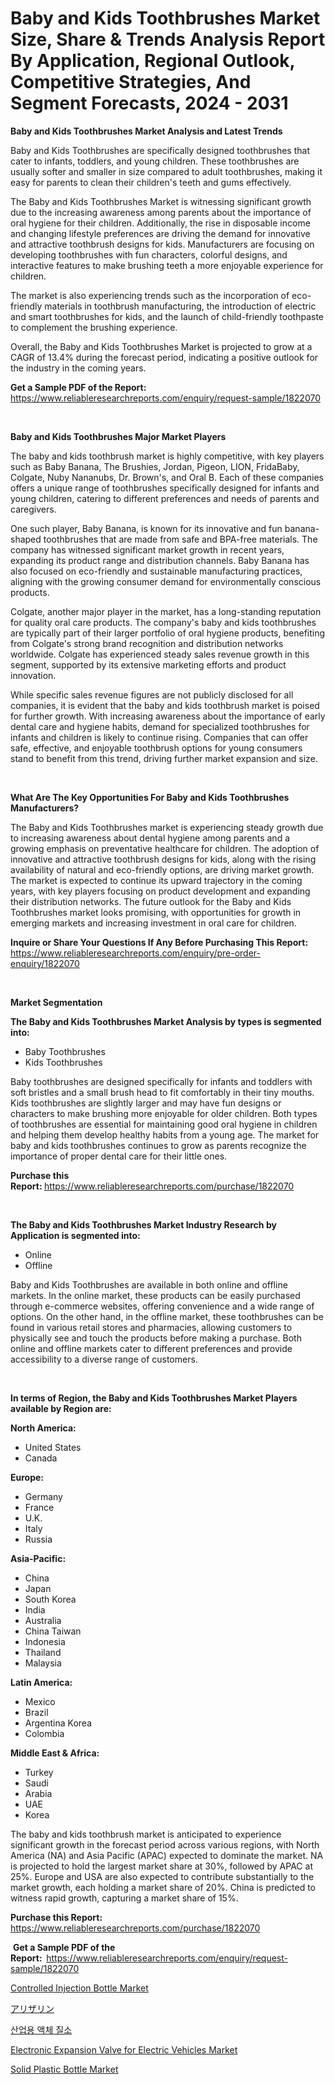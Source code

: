 <p><h1>Baby and Kids Toothbrushes Market Size, Share & Trends Analysis Report By Application, Regional Outlook, Competitive Strategies, And Segment Forecasts, 2024 - 2031</h1></p><p><strong>Baby and Kids Toothbrushes Market Analysis and Latest Trends</strong></p>
<p><p>Baby and Kids Toothbrushes are specifically designed toothbrushes that cater to infants, toddlers, and young children. These toothbrushes are usually softer and smaller in size compared to adult toothbrushes, making it easy for parents to clean their children's teeth and gums effectively.</p><p>The Baby and Kids Toothbrushes Market is witnessing significant growth due to the increasing awareness among parents about the importance of oral hygiene for their children. Additionally, the rise in disposable income and changing lifestyle preferences are driving the demand for innovative and attractive toothbrush designs for kids. Manufacturers are focusing on developing toothbrushes with fun characters, colorful designs, and interactive features to make brushing teeth a more enjoyable experience for children.</p><p>The market is also experiencing trends such as the incorporation of eco-friendly materials in toothbrush manufacturing, the introduction of electric and smart toothbrushes for kids, and the launch of child-friendly toothpaste to complement the brushing experience.</p><p>Overall, the Baby and Kids Toothbrushes Market is projected to grow at a CAGR of 13.4% during the forecast period, indicating a positive outlook for the industry in the coming years.</p></p>
<p><strong>Get a Sample PDF of the Report:&nbsp;</strong> <a href="https://www.reliableresearchreports.com/enquiry/request-sample/1822070">https://www.reliableresearchreports.com/enquiry/request-sample/1822070</a></p>
<p>&nbsp;</p>
<p><strong>Baby and Kids Toothbrushes Major Market Players</strong></p>
<p><p>The baby and kids toothbrush market is highly competitive, with key players such as Baby Banana, The Brushies, Jordan, Pigeon, LION, FridaBaby, Colgate, Nuby Nananubs, Dr. Brown's, and Oral B. Each of these companies offers a unique range of toothbrushes specifically designed for infants and young children, catering to different preferences and needs of parents and caregivers.</p><p>One such player, Baby Banana, is known for its innovative and fun banana-shaped toothbrushes that are made from safe and BPA-free materials. The company has witnessed significant market growth in recent years, expanding its product range and distribution channels. Baby Banana has also focused on eco-friendly and sustainable manufacturing practices, aligning with the growing consumer demand for environmentally conscious products.</p><p>Colgate, another major player in the market, has a long-standing reputation for quality oral care products. The company's baby and kids toothbrushes are typically part of their larger portfolio of oral hygiene products, benefiting from Colgate's strong brand recognition and distribution networks worldwide. Colgate has experienced steady sales revenue growth in this segment, supported by its extensive marketing efforts and product innovation.</p><p>While specific sales revenue figures are not publicly disclosed for all companies, it is evident that the baby and kids toothbrush market is poised for further growth. With increasing awareness about the importance of early dental care and hygiene habits, demand for specialized toothbrushes for infants and children is likely to continue rising. Companies that can offer safe, effective, and enjoyable toothbrush options for young consumers stand to benefit from this trend, driving further market expansion and size.</p></p>
<p>&nbsp;</p>
<p><strong>What Are The Key Opportunities For Baby and Kids Toothbrushes Manufacturers?</strong></p>
<p><p>The Baby and Kids Toothbrushes market is experiencing steady growth due to increasing awareness about dental hygiene among parents and a growing emphasis on preventative healthcare for children. The adoption of innovative and attractive toothbrush designs for kids, along with the rising availability of natural and eco-friendly options, are driving market growth. The market is expected to continue its upward trajectory in the coming years, with key players focusing on product development and expanding their distribution networks. The future outlook for the Baby and Kids Toothbrushes market looks promising, with opportunities for growth in emerging markets and increasing investment in oral care for children.</p></p>
<p><strong>Inquire or Share Your Questions If Any Before Purchasing This Report:</strong> <a href="https://www.reliableresearchreports.com/enquiry/pre-order-enquiry/1822070">https://www.reliableresearchreports.com/enquiry/pre-order-enquiry/1822070</a></p>
<p>&nbsp;</p>
<p><strong>Market Segmentation</strong></p>
<p><strong>The Baby and Kids Toothbrushes Market Analysis by types is segmented into:</strong></p>
<p><ul><li>Baby Toothbrushes</li><li>Kids Toothbrushes</li></ul></p>
<p><p>Baby toothbrushes are designed specifically for infants and toddlers with soft bristles and a small brush head to fit comfortably in their tiny mouths. Kids toothbrushes are slightly larger and may have fun designs or characters to make brushing more enjoyable for older children. Both types of toothbrushes are essential for maintaining good oral hygiene in children and helping them develop healthy habits from a young age. The market for baby and kids toothbrushes continues to grow as parents recognize the importance of proper dental care for their little ones.</p></p>
<p><strong>Purchase this Report:&nbsp;</strong><a href="https://www.reliableresearchreports.com/purchase/1822070">https://www.reliableresearchreports.com/purchase/1822070</a></p>
<p>&nbsp;</p>
<p><strong>The Baby and Kids Toothbrushes Market Industry Research by Application is segmented into:</strong></p>
<p><ul><li>Online</li><li>Offline</li></ul></p>
<p><p>Baby and Kids Toothbrushes are available in both online and offline markets. In the online market, these products can be easily purchased through e-commerce websites, offering convenience and a wide range of options. On the other hand, in the offline market, these toothbrushes can be found in various retail stores and pharmacies, allowing customers to physically see and touch the products before making a purchase. Both online and offline markets cater to different preferences and provide accessibility to a diverse range of customers.</p></p>
<p>&nbsp;</p>
<p><strong>In terms of Region, the Baby and Kids Toothbrushes Market Players available by Region are:</strong></p>
<p>
    <p> <strong> North America: </strong>
        <ul>
            <li>United States</li>
            <li>Canada</li>
        </ul>
        </p> 
    <p> <strong> Europe: </strong>
        <ul>
            <li>Germany</li>
            <li>France</li>
            <li>U.K.</li>
            <li>Italy</li>
            <li>Russia</li>
        </ul>
        </p> 
    <p> <strong> Asia-Pacific: </strong>
        <ul>
            <li>China</li>
            <li>Japan</li>
            <li>South Korea</li>
            <li>India</li>
            <li>Australia</li>
            <li>China Taiwan</li>
            <li>Indonesia</li>
            <li>Thailand</li>
            <li>Malaysia</li>
        </ul>
        </p> 
    <p> <strong> Latin America: </strong>
        <ul>
            <li>Mexico</li>
            <li>Brazil</li>
            <li>Argentina Korea</li>
            <li>Colombia</li>
        </ul>
        </p> 
    <p> <strong> Middle East & Africa: </strong>
        <ul>
            <li>Turkey</li>
            <li>Saudi</li>
            <li>Arabia</li>
            <li>UAE</li>
            <li>Korea</li>
        </ul>
    </p>
    </p>
<p><p>The baby and kids toothbrush market is anticipated to experience significant growth in the forecast period across various regions, with North America (NA) and Asia Pacific (APAC) expected to dominate the market. NA is projected to hold the largest market share at 30%, followed by APAC at 25%. Europe and USA are also expected to contribute substantially to the market growth, each holding a market share of 20%. China is predicted to witness rapid growth, capturing a market share of 15%.</p></p>
<p><strong>Purchase this Report: </strong><a href="https://www.reliableresearchreports.com/purchase/1822070">https://www.reliableresearchreports.com/purchase/1822070</a></p>
<p>&nbsp;<strong>Get a Sample PDF of the Report:&nbsp;&nbsp;</strong><a href="https://www.reliableresearchreports.com/enquiry/request-sample/1822070">https://www.reliableresearchreports.com/enquiry/request-sample/1822070</a></p>
<p><strong></strong></p>
<p><p><a href="https://github.com/sonuprakash1/Market-Research-Report-List-2/blob/main/controlled-injection-bottle-market.md">Controlled Injection Bottle Market</a></p><p><a href="https://github.com/ReyesKohler20231/Market-Research-Report-List-1/blob/main/99558507399.md">アリザリン</a></p><p><a href="https://github.com/JonHarrtis67676y/Market-Research-Report-List-1/blob/main/27866196342.md">산업용 액체 질소</a></p><p><a href="https://issuu.com/reportprime-2/docs/electronic-expansion-valve-for-electric-vehicles-m">Electronic Expansion Valve for Electric Vehicles Market</a></p><p><a href="https://github.com/jhcraigie/Market-Research-Report-List-2/blob/main/solid-plastic-bottle-market.md">Solid Plastic Bottle Market</a></p></p>